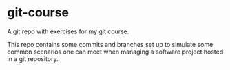 # git-course
A git repo with exercises for my git course.


This repo contains some commits and branches set up to simulate some common
scenarios one can meet when managing a software project hosted in a git
repository.
